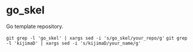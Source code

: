 # go_skel

Go template repository.

`git grep -l 'go_skel' | xargs sed -i 's/go_skel/your_repo/g'`
`git grep -l 'kijimaD' | xargs sed -i 's/kijimaD/your_name/g'`

